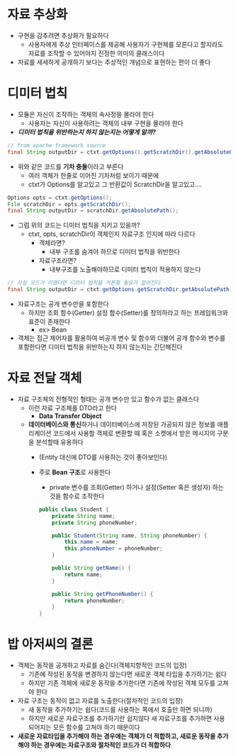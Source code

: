 # 자료 추상화

- 구현을 감추려면 추상화가 필요하다
  - 사용자에게 추상 인터페이스를 제공해 사용자가 구현체를 모른다고 할지라도 자료를 조작할 수 있어야지 진정한 의미의 클래스이다
- 자료를 세세하게 공개하기 보다는 추상적인 개념으로 표현하는 편이 더 좋다

# 디미터 법칙

- 모듈은 자신이 조작하는 객체의 속사정을 몰라야 한다
  - 사용자는 자신이 사용하려는 객체의 내부 구현을 몰라야 한다
- ***디미터 법칙을 위반하는지 하지 않는지는 어떻게 알까?***

```java
// from apache framework source
final String outputDir = ctxt.getOptions().getScratchDir().getAbsolutePath();
```

- 위와 같은 코드를 **기차 충돌**이라고 부른다
  - 여러 객체가 한줄로 이어진 기차처럼 보이기 때문에
  - ctxt가 Options를 알고있고 그 반환값이 ScratchDir을 알고있고....

```java
Options opts = ctxt.getOptions();
File scratchDir = opts.getScratchDir();
final String outputDir = scratchDir.getAbsolutePath();
```

- 그럼 위의 코드는 디미터 법칙을 지키고 있을까?
  - ctxt, opts, scratchDir이 객체인지 자료구조 인지에 따라 다르다
    - 객체라면?
      - 내부 구조를 숨겨야 하므로 디미터 법칙을 위반한다
    - 자료구조라면?
      - 내부구조를 노출해야하므로 디미터 법칙이 적용하지 않는다

```java
// 사실 코드가 이랬다면 디미터 법칙을 거론할 필요가 없어진다
final String outputDir = ctxt.getOptions.getScratchDir.getAbsolutePath;
```

- 자료구조는 공개 변수만을 포함한다
  - 하지만 조회 함수(Getter) 설정 함수(Setter)를 정의하라고 하는 프레임워크와 표준이 존재한다
    - ex> Bean
- 객체는 접근 제어자를 활용하여 비공개 변수 및 함수와 더불어 공개 함수와 변수를 포함한다면 디미터 법칙을 위반하는지 하지 않는지는 간단해진다

# 자료 전달 객체

- 자료 구조체의 전형적인 형태는 공개 변수만 있고 함수가 없는 클래스다
  - 이런 자료 구조체를 DTO라고 한다
    - **Data Transfer Object**
  - **데이터베이스와 통신**하거나 데이터베이스에 저장된 가공되지 않은 정보를 애플리케이션 코드에서 사용할 객체로 변환할 때 혹은 소켓에서 받은 메시지의 구문을 분석할때 유용하다
    - (Entity 대신에 DTO를 사용하는 것이 좋아보인다)
    - 주로 **Bean 구조**로 사용한다
      - private 변수를 조회(Getter) 하거나 설정(Setter 혹은 생성자) 하는 것을 함수로 조작한다

      ```java
      public class Student {
          private String name;
          private String phoneNumber;
      
          public Student(String name, String phoneNumber) {
              this.name = name;
              this.phoneNumber = phoneNumber;
          }
      
          public String getName() {
              return name;
          }
      
          public String getPhoneNumber() {
              return phoneNumber;
          }
      }
      ```


# 밥 아저씨의 결론

- 객체는 동작을 공개하고 자료를 숨긴다(객체지향적인 코드의 입장)
  - 기존에 작성된 동작을 변경하지 않는다면 새로운 객체 타입을 추가하기는 쉽다
  - 하지만 기존 객체에 새로운 동작을 추가한다면 기존에 작성된 객체 모두를 고쳐야 한다
- 자료 구조는 동작이 없고 자료를 노출한다(절차적인 코드의 입장)
  - 새 동작을 추가하기는 쉽다(코드를 사용하는 쪽에서 호출만 하면 되니까)
  - 하지만 새로운 자료구조를 추가하기란 쉽지않다 새 자료구조를 추가하면 사용되어지는 모든 함수를 고쳐야 하기 때문이다
- **새로운 자료타입을 추가해야 하는 경우에는 객체가 더 적합하고, 새로운 동작을 추가해야 하는 경우에는 자료구조와 절차적인 코드가 더 적합하다**
